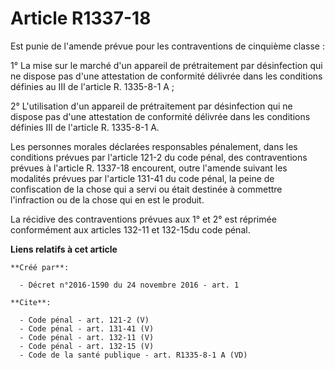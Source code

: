# Article R1337-18

Est punie de l'amende prévue pour les contraventions de cinquième classe : 

1° La mise sur le marché d'un appareil de prétraitement par désinfection qui ne dispose pas d'une attestation de conformité
délivrée dans les conditions définies au III de l'article R. 1335-8-1 A ; 

2° L'utilisation d'un appareil de prétraitement par désinfection qui ne dispose pas d'une attestation de conformité délivrée
dans les conditions définies III de l'article R. 1335-8-1 A. 

Les personnes morales déclarées responsables pénalement, dans les conditions prévues par l'article 121-2 du code pénal, des
contraventions prévues à l'article R. 1337-18 encourent, outre l'amende suivant les modalités prévues par l'article 131-41 du
code pénal, la peine de confiscation de la chose qui a servi ou était destinée à commettre l'infraction ou de la chose qui en
est le produit. 

La récidive des contraventions prévues aux 1° et 2° est réprimée conformément aux articles 132-11 et 132-15du code pénal.

**Liens relatifs à cet article**

	**Créé par**:

	  - Décret n°2016-1590 du 24 novembre 2016 - art. 1

	**Cite**:

	  - Code pénal - art. 121-2 (V)
	  - Code pénal - art. 131-41 (V)
	  - Code pénal - art. 132-11 (V)
	  - Code pénal - art. 132-15 (V)
	  - Code de la santé publique - art. R1335-8-1 A (VD)
